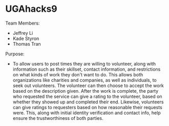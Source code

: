 # UGAhacks9
Team Members:
 - Jeffrey Li
 - Kade Styron
 - Thomas Tran

Purpose:
 - To allow users to post times they are willing to volunteer, along with information such as their skillset, contact information, and restrictions on what kinds of work they don't want to do. This allows both organizations like charities and companies, as well as individuals, to seek out volunteers. The volunteer can then choose to accept the work based on the description given. After the work is complete, the party who requested the service can give a rating to the volunteer, based on whether they showed up and completed their end. Likewise, volunteers can give ratings to requesters based on how reasonable their requests were. This, along with initial identity verification and contact info, help ensure the trustworthiness of both parties.
